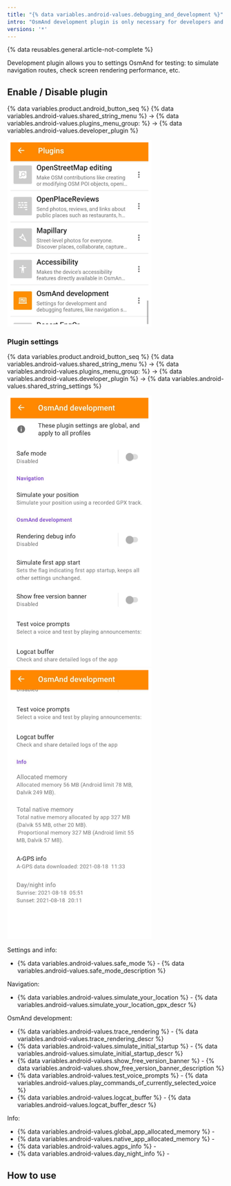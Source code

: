 ```yaml
---
title: "{% data variables.android-values.debugging_and_development %}"
intro: "OsmAnd development plugin is only necessary for developers and experienced users. It allows you to simulate navigation routes, check screen rendering performance, etc."
versions: '*'
---
```

{% data reusables.general.article-not-complete %}


Development plugin allows you to settings OsmAnd for testing: to simulate navigation routes, check screen rendering performance, etc.


## Enable / Disable plugin

{% data variables.product.android_button_seq %} {% data variables.android-values.shared_string_menu %} → {% data variables.android-values.plugins_menu_group: %} → {% data variables.android-values.developer_plugin %}

![Development plugin Android](/assets/images/plugins/development/development_plugin_android.png)


### Plugin settings

{% data variables.product.android_button_seq %} {% data variables.android-values.shared_string_menu %} → {% data variables.android-values.plugins_menu_group: %} → {% data variables.android-values.developer_plugin %} → {% data variables.android-values.shared_string_settings %}

![Development Settings Android](/assets/images/plugins/development/development_plugin_settings_android.png) ![Development Settings 2 Android](/assets/images/plugins/development/development_plugin_settings_2_android.png)


Settings and info:
- {% data variables.android-values.safe_mode %} - {% data variables.android-values.safe_mode_description %}

Navigation:

- {% data variables.android-values.simulate_your_location %} - {% data variables.android-values.simulate_your_location_gpx_descr %} 

OsmAnd development:

- {% data variables.android-values.trace_rendering %} - {% data variables.android-values.trace_rendering_descr %} 
- {% data variables.android-values.simulate_initial_startup %} - {% data variables.android-values.simulate_initial_startup_descr %}
- {% data variables.android-values.show_free_version_banner %} - {% data variables.android-values.show_free_version_banner_description %} 
- {% data variables.android-values.test_voice_prompts %} - {% data variables.android-values.play_commands_of_currently_selected_voice %} 
- {% data variables.android-values.logcat_buffer %} - {% data variables.android-values.logcat_buffer_descr %}

Info:

- {% data variables.android-values.global_app_allocated_memory %} - 
- {% data variables.android-values.native_app_allocated_memory %} - 
- {% data variables.android-values.agps_info %} - 
- {% data variables.android-values.day_night_info %} - 


## How to use
